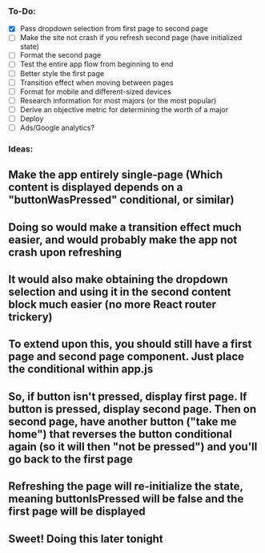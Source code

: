 ### To-Do: 
- [x] Pass dropdown selection from first page to second page
- [ ] Make the site not crash if you refresh second page (have initialized state)
- [ ] Format the second page
- [ ] Test the entire app flow from beginning to end
- [ ] Better style the first page
- [ ] Transition effect when moving between pages
- [ ] Format for mobile and different-sized devices
- [ ] Research information for most majors (or the most popular)
- [ ] Derive an objective metric for determining the worth of a major
- [ ] Deploy
- [ ] Ads/Google analytics?

### Ideas: 
## Make the app entirely single-page (Which content is displayed depends on a "buttonWasPressed" conditional, or similar)
## Doing so would make a transition effect much easier, and would probably make the app not crash upon refreshing
## It would also make obtaining the dropdown selection and using it in the second content block much easier (no more React router trickery)
## To extend upon this, you should still have a first page and second page component. Just place the conditional within app.js
## So, if button isn't pressed, display first page. If button is pressed, display second page. Then on second page, have another button ("take me home") that reverses the button conditional again (so it will then "not be pressed") and you'll go back to the first page
## Refreshing the page will re-initialize the state, meaning buttonIsPressed will be false and the first page will be displayed
## Sweet! Doing this later tonight

